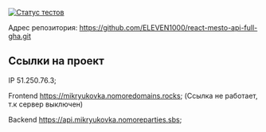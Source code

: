 [![Статус тестов](../../actions/workflows/tests.yml/badge.svg)](../../actions/workflows/tests.yml)

Адрес репозитория: https://github.com/ELEVEN1000/react-mesto-api-full-gha.git

## Ссылки на проект

IP 51.250.76.3;

Frontend https://mikryukovka.nomoredomains.rocks; (Ссылка не работает, т.к сервер выключен)

Backend https://api.mikryukovka.nomoreparties.sbs;
